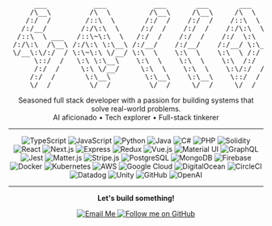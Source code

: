 <pre>
      ___           ___           ___       ___       ___     
     /\__\         /\  \         /\__\     /\__\     /\  \    
    /:/  /        /::\  \       /:/  /    /:/  /    /::\  \   
   /:/__/        /:/\:\  \     /:/  /    /:/  /    /:/\:\  \  
  /::\  \ ___   /::\~\:\  \   /:/  /    /:/  /    /:/  \:\  \ 
 /:/\:\  /\__\ /:/\:\ \:\__\ /:/__/    /:/__/    /:/__/ \:\__\
 \/__\:\/:/  / \:\~\:\ \/__/ \:\  \    \:\  \    \:\  \ /:/  /
      \::/  /   \:\ \:\__\    \:\  \    \:\  \    \:\  /:/  / 
      /:/  /     \:\ \/__/     \:\  \    \:\  \    \:\/:/  /  
     /:/  /       \:\__\        \:\__\    \:\__\    \::/  /   
     \/__/         \/__/         \/__/     \/__/     \/__/    
</pre>


<p align="center">
  Seasoned full stack developer with a passion for building systems that solve real-world problems.<br/>
  AI aficionado • Tech explorer • Full-stack tinkerer<br/>
</p>

---

<p align="center">
  <!-- Languages -->
  <img src="https://img.shields.io/badge/Code-TypeScript-informational?style=flat&logo=typescript&logoColor=white&color=3178C6" alt="TypeScript" />
  <img src="https://img.shields.io/badge/Code-JavaScript-informational?style=flat&logo=javascript&logoColor=white&color=F7DF1E" alt="JavaScript" />
  <img src="https://img.shields.io/badge/Code-Python-informational?style=flat&logo=python&logoColor=white&color=3776AB" alt="Python" />
  <img src="https://img.shields.io/badge/Code-Java-informational?style=flat&logo=java&logoColor=white&color=007396" alt="Java" />
  <img src="https://img.shields.io/badge/Code-C%23-informational?style=flat&logo=c-sharp&logoColor=white&color=239120" alt="C#" />
  <img src="https://img.shields.io/badge/Code-PHP-informational?style=flat&logo=php&logoColor=white&color=777BB4" alt="PHP" />
  <img src="https://img.shields.io/badge/Code-Solidity-informational?style=flat&logo=solidity&logoColor=white&color=363636" alt="Solidity" />

  <!-- Frameworks & Libraries -->
  <img src="https://img.shields.io/badge/Framework-React-informational?style=flat&logo=react&logoColor=white&color=61DAFB" alt="React" />
  <img src="https://img.shields.io/badge/Framework-Next.js-informational?style=flat&logo=next.js&logoColor=white&color=000000" alt="Next.js" />
  <img src="https://img.shields.io/badge/Framework-Express-informational?style=flat&logo=express&logoColor=white&color=000000" alt="Express" />
  <img src="https://img.shields.io/badge/Library-Redux-informational?style=flat&logo=redux&logoColor=white&color=764ABC" alt="Redux" />
  <img src="https://img.shields.io/badge/Library-Vue.js-informational?style=flat&logo=vue.js&logoColor=white&color=4FC08D" alt="Vue.js" />
  <img src="https://img.shields.io/badge/Library-Material%20UI-informational?style=flat&logo=mui&logoColor=white&color=007FFF" alt="Material UI" />
  <img src="https://img.shields.io/badge/Library-GraphQL-informational?style=flat&logo=graphql&logoColor=white&color=E10098" alt="GraphQL" />
  <img src="https://img.shields.io/badge/Library-Jest-informational?style=flat&logo=jest&logoColor=white&color=C21325" alt="Jest" />
  <img src="https://img.shields.io/badge/Library-Matter.js-informational?style=flat&logo=javascript&logoColor=white&color=FF6F00" alt="Matter.js" />
  <img src="https://img.shields.io/badge/Library-Stripe.js-informational?style=flat&logo=stripe&logoColor=white&color=635BFF" alt="Stripe.js" />

  <!-- Databases -->
  <img src="https://img.shields.io/badge/DB-PostgreSQL-informational?style=flat&logo=postgresql&logoColor=white&color=336791" alt="PostgreSQL" />
  <img src="https://img.shields.io/badge/DB-MongoDB-informational?style=flat&logo=mongodb&logoColor=white&color=47A248" alt="MongoDB" />
  <img src="https://img.shields.io/badge/DB-Firebase-informational?style=flat&logo=firebase&logoColor=white&color=FFCA28" alt="Firebase" />

  <!-- DevOps & Cloud -->
  <img src="https://img.shields.io/badge/Tool-Docker-informational?style=flat&logo=docker&logoColor=white&color=2496ED" alt="Docker" />
  <img src="https://img.shields.io/badge/Tool-Kubernetes-informational?style=flat&logo=kubernetes&logoColor=white&color=326CE5" alt="Kubernetes" />
  <img src="https://img.shields.io/badge/Cloud-AWS-informational?style=flat&logo=amazon-aws&logoColor=white&color=232F3E" alt="AWS" />
  <img src="https://img.shields.io/badge/Cloud-Google%20Cloud-informational?style=flat&logo=google-cloud&logoColor=white&color=4285F4" alt="Google Cloud" />
  <img src="https://img.shields.io/badge/Cloud-DigitalOcean-informational?style=flat&logo=digitalocean&logoColor=white&color=0080FF" alt="DigitalOcean" />
  <img src="https://img.shields.io/badge/Tool-CircleCI-informational?style=flat&logo=circleci&logoColor=white&color=343434" alt="CircleCI" />
  <img src="https://img.shields.io/badge/Tool-Datadog-informational?style=flat&logo=datadog&logoColor=white&color=632CA6" alt="Datadog" />
  <img src="https://img.shields.io/badge/Tool-Unity-informational?style=flat&logo=unity&logoColor=white&color=000000" alt="Unity" />
  <img src="https://img.shields.io/badge/Tool-GitHub-informational?style=flat&logo=github&logoColor=white&color=181717" alt="GitHub" />
  <img src="https://img.shields.io/badge/API-OpenAI-informational?style=flat&logo=openai&logoColor=white&color=412991" alt="OpenAI" />
</p>

---

<p align="center"><b>Let's build something!</b></p>

<p align="center">
  <a href="mailto:nmoli.dev@gmail.com">
    <img src="https://img.shields.io/badge/Contact-nmoli.dev@gmail.com-red?style=flat&logo=gmail&logoColor=white" alt="Email Me" />
  </a>
  <a href="https://github.com/nmoli">
    <img src="https://img.shields.io/github/followers/nmoli?label=Follow%20me%20on%20GitHub&style=social" alt="Follow me on GitHub" />
  </a>
</p>

